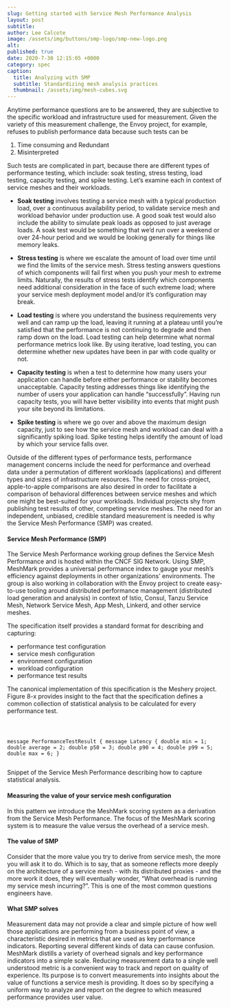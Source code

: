 ```yaml
---
slug: Getting started with Service Mesh Performance Analysis
layout: post
subtitle: 
author: Lee Calcote
image: /assets/img/buttons/smp-logo/smp-new-logo.png
alt:
published: true
date: 2020-7-30 12:15:05 +0000
category: spec
caption: 
  title: Analyzing with SMP
  subtitle: Standardizing mesh analysis practices
  thumbnail: /assets/img/mesh-cubes.svg
---
```

Anytime performance questions are to be answered, they are subjective to the specific workload and infrastructure used for measurement. Given the variety of this measurement challenge, the Envoy project, for example, refuses to publish performance data because such tests can be

1. Time consuming and Redundant
2. Misinterpreted

Such tests are complicated in part, because there are different types of performance testing, which include: soak testing, stress testing, load testing, capacity testing, and spike testing. Let’s examine each in context of service meshes and their workloads.

* **Soak testing** involves testing a service mesh with a typical production load, over a continuous availability period, to validate service mesh and workload behavior under production use. A good soak test would also include the ability to simulate peak loads as opposed to just average loads. A soak test would be something that we’d run over a weekend or over 24-hour period and we would be looking generally for things like memory leaks.

* **Stress testing** is where we escalate the amount of load over time until we find the limits of the service mesh. Stress testing answers questions of which components will fail first when you push your mesh to extreme limits. Naturally, the results of stress tests identify which components need additional consideration in the face of such extreme load; where your service mesh deployment model and/or it’s configuration may break.

* **Load testing** is where you understand the business requirements very well and can ramp up the load, leaving it running at a plateau until you’re satisfied that the performance is not continuing to degrade and then ramp down on the load. Load testing can help determine what normal performance metrics look like.  By using iterative, load testing, you can determine whether new updates have been in par with code quality or not.

* **Capacity testing** is when a test to determine how many users your application can handle before either performance or stability becomes unacceptable. Capacity testing addresses things like identifying the number of users your application can handle “successfully”. Having run capacity tests, you will have better visibility into events that might push your site beyond its limitations.

* **Spike testing** is where we go over and above the maximum design capacity, just to see how the service mesh and workload can deal with a significantly spiking load. Spike testing helps identify the amount of load by which your service falls over.

Outside of the different types of performance tests, performance management concerns include the need for performance and overhead data under a permutation of different workloads (applications) and different types and sizes of infrastructure resources. The need for cross-project, apple-to-apple comparisons are also desired in order to facilitate a comparison of behavioral differences between service meshes and which one might be best-suited for your workloads. Individual projects shy from publishing test results of other, competing service meshes. The need for an independent, unbiased, credible standard measurement is needed is why the Service Mesh Performance (SMP) was created.

#### Service Mesh Performance (SMP)

The Service Mesh Performance working group defines the Service Mesh Performance and is hosted within the CNCF SIG Network. Using SMP, MeshMark provides a universal performance index to gauge your mesh’s efficiency against deployments in other organizations’ environments. The group is also working in collaboration with the Envoy project to create easy-to-use tooling around distributed performance management (distributed load generation and analysis) in context of Istio, Consul, Tanzu Service Mesh, Network Service Mesh, App Mesh, Linkerd, and other service meshes.

The specification itself provides a standard format for describing and capturing:

- performance test configuration
- service mesh configuration
- environment configuration
- workload configuration
- performance test results

The canonical implementation of this specification is the Meshery project. Figure 8-x provides insight to the fact that the specification defines a common collection of statistical analysis to be calculated for every performance test.

<div class="codewrapper">
  <pre><code>

message PerformanceTestResult {
  message Latency {
    double min = 1;
    double average = 2;
    double p50 = 3;
    double p90 = 4;
    double p99 = 5;
    double max = 6;
  } </code></pre></div>

<div class="subtitle-gray"> Snippet of the Service Mesh Performance describing how to capture statistical analysis. </div>


#### Measuring the value of your service mesh configuration
In this pattern we introduce the MeshMark scoring system as a derivation from the Service Mesh Performance. The focus of the MeshMark scoring system is to measure the value versus the overhead of a service mesh.

#### The value of SMP
Consider that the more value you try to derive from service mesh, the more you will ask it to do. Which is to say, that as someone reflects more deeply on the architecture of a service mesh - with its distributed proxies - and the more work it does, they will eventually wonder, “What overhead is running my service mesh incurring?”. This is one of the most common questions engineers have.

#### What SMP solves
Measurement data may not provide a clear and simple picture of how well those applications are performing from a business point of view, a characteristic desired in metrics that are used as key performance indicators. Reporting several different kinds of data can cause confusion.
MeshMark distills a variety of overhead signals and key performance indicators into a simple scale. Reducing measurement data to a single well understood metric is a convenient way to track and report on quality of experience. Its purpose is to convert measurements into insights about the value of functions a service mesh is providing. It does so by specifying a uniform way to analyze and report on the degree to which measured performance provides user value.
